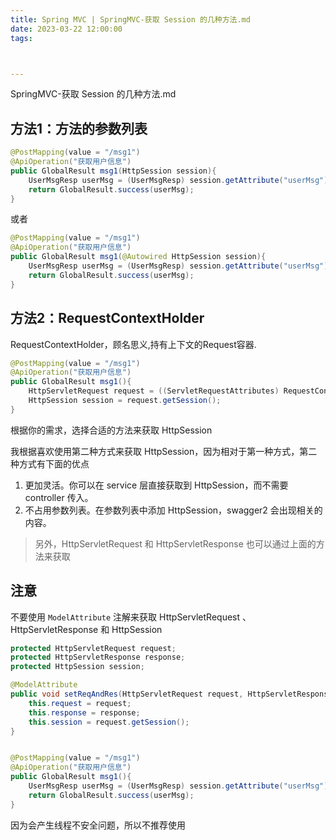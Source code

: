 ```yaml
---
title: Spring MVC | SpringMVC-获取 Session 的几种方法.md
date: 2023-03-22 12:00:00
tags:



---
```


SpringMVC-获取 Session 的几种方法.md

<!-- more --> 
## 方法1：方法的参数列表

```java
@PostMapping(value = "/msg1")
@ApiOperation("获取用户信息")
public GlobalResult msg1(HttpSession session){
    UserMsgResp userMsg = (UserMsgResp) session.getAttribute("userMsg");
    return GlobalResult.success(userMsg);
}
```

或者

```java
@PostMapping(value = "/msg1")
@ApiOperation("获取用户信息")
public GlobalResult msg1(@Autowired HttpSession session){
    UserMsgResp userMsg = (UserMsgResp) session.getAttribute("userMsg");
    return GlobalResult.success(userMsg);
}
```

## 方法2：RequestContextHolder

RequestContextHolder，顾名思义,持有上下文的Request容器.

```java
@PostMapping(value = "/msg1")
@ApiOperation("获取用户信息")
public GlobalResult msg1(){
    HttpServletRequest request = ((ServletRequestAttributes) RequestContextHolder.getRequestAttributes()).getRequest();
    HttpSession session = request.getSession();
}

```

根据你的需求，选择合适的方法来获取 HttpSession

我根据喜欢使用第二种方式来获取 HttpSession，因为相对于第一种方式，第二种方式有下面的优点

1. 更加灵活。你可以在 service 层直接获取到 HttpSession，而不需要 controller 传入。
2. 不占用参数列表。在参数列表中添加 HttpSession，swagger2 会出现相关的内容。

> 另外，HttpServletRequest 和 HttpServletResponse 也可以通过上面的方法来获取

## 注意

不要使用 `ModelAttribute` 注解来获取 HttpServletRequest 、HttpServletResponse  和 HttpSession

```java
protected HttpServletRequest request;
protected HttpServletResponse response;
protected HttpSession session;

@ModelAttribute
public void setReqAndRes(HttpServletRequest request, HttpServletResponse response) {
    this.request = request;
    this.response = response;
    this.session = request.getSession();
}


@PostMapping(value = "/msg1")
@ApiOperation("获取用户信息")
public GlobalResult msg1(){
    UserMsgResp userMsg = (UserMsgResp) session.getAttribute("userMsg");
    return GlobalResult.success(userMsg);
}
```

因为会产生线程不安全问题，所以不推荐使用